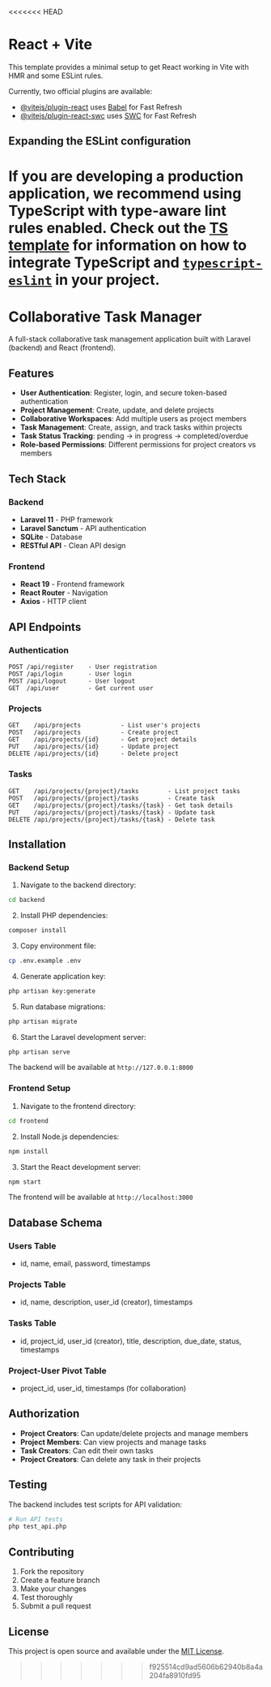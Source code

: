 <<<<<<< HEAD
# React + Vite

This template provides a minimal setup to get React working in Vite with HMR and some ESLint rules.

Currently, two official plugins are available:

- [@vitejs/plugin-react](https://github.com/vitejs/vite-plugin-react/blob/main/packages/plugin-react) uses [Babel](https://babeljs.io/) for Fast Refresh
- [@vitejs/plugin-react-swc](https://github.com/vitejs/vite-plugin-react/blob/main/packages/plugin-react-swc) uses [SWC](https://swc.rs/) for Fast Refresh

## Expanding the ESLint configuration

If you are developing a production application, we recommend using TypeScript with type-aware lint rules enabled. Check out the [TS template](https://github.com/vitejs/vite/tree/main/packages/create-vite/template-react-ts) for information on how to integrate TypeScript and [`typescript-eslint`](https://typescript-eslint.io) in your project.
=======
# Collaborative Task Manager

A full-stack collaborative task management application built with Laravel (backend) and React (frontend).

## Features

- **User Authentication**: Register, login, and secure token-based authentication
- **Project Management**: Create, update, and delete projects
- **Collaborative Workspaces**: Add multiple users as project members
- **Task Management**: Create, assign, and track tasks within projects
- **Task Status Tracking**: pending → in progress → completed/overdue
- **Role-based Permissions**: Different permissions for project creators vs members

## Tech Stack

### Backend
- **Laravel 11** - PHP framework
- **Laravel Sanctum** - API authentication
- **SQLite** - Database
- **RESTful API** - Clean API design

### Frontend
- **React 19** - Frontend framework
- **React Router** - Navigation
- **Axios** - HTTP client

## API Endpoints

### Authentication
```
POST /api/register    - User registration
POST /api/login       - User login  
POST /api/logout      - User logout
GET  /api/user        - Get current user
```

### Projects
```
GET    /api/projects           - List user's projects
POST   /api/projects           - Create project
GET    /api/projects/{id}      - Get project details
PUT    /api/projects/{id}      - Update project
DELETE /api/projects/{id}      - Delete project
```

### Tasks
```
GET    /api/projects/{project}/tasks        - List project tasks
POST   /api/projects/{project}/tasks        - Create task
GET    /api/projects/{project}/tasks/{task} - Get task details
PUT    /api/projects/{project}/tasks/{task} - Update task
DELETE /api/projects/{project}/tasks/{task} - Delete task
```

## Installation

### Backend Setup

1. Navigate to the backend directory:
```bash
cd backend
```

2. Install PHP dependencies:
```bash
composer install
```

3. Copy environment file:
```bash
cp .env.example .env
```

4. Generate application key:
```bash
php artisan key:generate
```

5. Run database migrations:
```bash
php artisan migrate
```

6. Start the Laravel development server:
```bash
php artisan serve
```

The backend will be available at `http://127.0.0.1:8000`

### Frontend Setup

1. Navigate to the frontend directory:
```bash
cd frontend
```

2. Install Node.js dependencies:
```bash
npm install
```

3. Start the React development server:
```bash
npm start
```

The frontend will be available at `http://localhost:3000`

## Database Schema

### Users Table
- id, name, email, password, timestamps

### Projects Table
- id, name, description, user_id (creator), timestamps

### Tasks Table
- id, project_id, user_id (creator), title, description, due_date, status, timestamps

### Project-User Pivot Table
- project_id, user_id, timestamps (for collaboration)

## Authorization

- **Project Creators**: Can update/delete projects and manage members
- **Project Members**: Can view projects and manage tasks
- **Task Creators**: Can edit their own tasks
- **Project Creators**: Can delete any task in their projects

## Testing

The backend includes test scripts for API validation:

```bash
# Run API tests
php test_api.php
```

## Contributing

1. Fork the repository
2. Create a feature branch
3. Make your changes
4. Test thoroughly
5. Submit a pull request

## License

This project is open source and available under the [MIT License](LICENSE).
>>>>>>> f925514cd9ad5606b62940b8a4a204fa8910fd95

